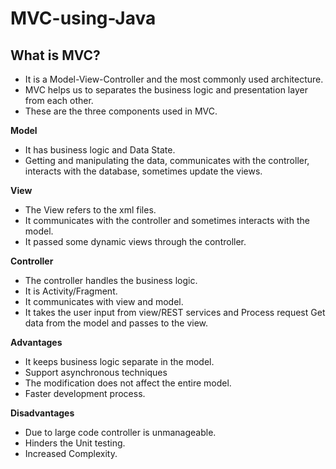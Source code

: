 # MVC-using-Java

## What is MVC?

- It is a Model-View-Controller and the most commonly used architecture.
- MVC helps us to separates the business logic and presentation layer from each other.
- These are the three components used in MVC.

__Model__

- It has business logic and Data State. 
- Getting and manipulating the data, communicates with the controller, interacts with the database, sometimes update the views.

__View__

- The View refers to the xml files.
- It communicates with the controller and sometimes interacts with the model. 
- It passed some dynamic views through the controller.

__Controller__

- The controller handles the business logic.
- It is Activity/Fragment. 
- It communicates with view and model. 
- It takes the user input from view/REST services and Process request Get data from the model and passes to the view.

__Advantages__

- It keeps business logic separate in the model.
- Support asynchronous techniques
- The modification does not affect the entire model.
- Faster development process.

__Disadvantages__

- Due to large code controller is unmanageable.
- Hinders the Unit testing.
- Increased Complexity.
